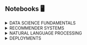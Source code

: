 ## Notebooks 🖥️

<!--
**yesidospitiamedina/yesidospitiamedina** is a ✨ _special_ ✨ repository because its `README.md` (this file) appears on your GitHub profile.

Here are some ideas to get you started:

- 🔭 I’m currently working on ...
- 🌱 I’m currently learning ...
- 👯 I’m looking to collaborate on ...
- 🤔 I’m looking for help with ...
- 💬 Ask me about ...
- 📫 How to reach me: ...
- 😄 Pronouns: ...
- ⚡ Fun fact: ...
-->


<details>
<summary>DATA SCIENCE FUNDAMENTALS</summary>
  
| Project Name  | Notebook | Video | Dataset |
| ------------- | ------------- | ------------- | ------------- |
| Linear regression  | <a href="https://colab.research.google.com/drive/1y8kOr1WamgBTzGON6gkxF84le1SaZtLg?usp=sharing" target="_blank" rel="noopener"> <img src="https://github.com/yesidospitiamedina/yesidospitiamedina/blob/main/icons/colab.png" height="30" width="48"/>  </a> | <a href="https://www.loom.com/share/3c46e19af23c4bcfa013edef136fdee2?sid=b76a942f-6cb6-4b68-84f8-a64ec3ed6a41" target="_blank" rel="noopener"> <img src="https://github.com/yesidospitiamedina/yesidospitiamedina/blob/main/icons/video.png" height="30" width="38"/>  | <a href="datasets/vinos.csv" target="_blank" rel="noopener"> <img src="https://github.com/yesidospitiamedina/yesidospitiamedina/blob/main/icons/save.png" height="30" width="30"/>|
| Logistic regression  | <a href="https://colab.research.google.com/drive/1G4jqFHxDS6q1eFStvIWBzjZT46pYZO0-?usp=sharing" target="_blank" rel="noopener"> <img src="https://github.com/yesidospitiamedina/yesidospitiamedina/blob/main/icons/colab.png" height="30" width="48"/>  </a> | <a href="https://www.loom.com/share/87259c6bb1b84809b805c10341687101?sid=2f2651b0-f171-41fb-9bf3-6d32938c21f0" target="_blank" rel="noopener"> <img src="https://github.com/yesidospitiamedina/yesidospitiamedina/blob/main/icons/video.png" height="30" width="38"/>   | <a href="datasets/diabetes.csv" target="_blank" rel="noopener"> <img src="https://github.com/yesidospitiamedina/yesidospitiamedina/blob/main/icons/save.png" height="30" width="30"/> |
| Clustering  | <a href="https://colab.research.google.com/drive/1l-wnT4oAskpQUaQXePCakfMUW0gPXVmV?usp=sharing" target="_blank" rel="noopener"> <img src="https://github.com/yesidospitiamedina/yesidospitiamedina/blob/main/icons/colab.png" height="30" width="48"/>  </a> | ----- | <a href="datasets/calabazas2.csv" target="_blank" rel="noopener"> <img src="https://github.com/yesidospitiamedina/yesidospitiamedina/blob/main/icons/save.png" height="30" width="30"/> |

</details>


<details>
<summary>RECOMMENDER SYSTEMS</summary>

| Project Name  | Notebook | Video | Dataset |
| ------------- | ------------- | ------------- | ------------- |
| Mediaeval emotional viewer  | <a href="https://colab.research.google.com/drive/1kBvQpwX5m0v0GpMGytKHi5vTT3QFLJOs?usp=sharing" target="_blank" rel="noopener"> <img src="https://github.com/yesidospitiamedina/yesidospitiamedina/blob/main/icons/colab.png" height="30" width="48"/>  | -----  | Inside the notebook|
|A machine learning model for emotion recognition in music  | <a href="https://colab.research.google.com/drive/1e_zAKW5669Fa47UOUavXOMpPPfmKv6lH?usp=sharing" target="_blank" rel="noopener"> <img src="https://github.com/yesidospitiamedina/yesidospitiamedina/blob/main/icons/colab.png" height="30" width="48"/>  | -----  | Inside the notebook|

</details>

<details>
<summary>NATURAL LANGUAGE PROCESSING</summary>

| Project Name  | Notebook | Video | Dataset |
| ------------- | ------------- | ------------- | ------------- |
| Identity identifier  | <a href="https://colab.research.google.com/drive/1FRL_PgSHP2Q5zh0NRprdpJ0hnTM-4yg7?usp=sharing" target="_blank" rel="noopener"> <img src="https://github.com/yesidospitiamedina/yesidospitiamedina/blob/main/icons/colab.png" height="30" width="48"/>  | -----  | ----- |
| Sentiment analysis  | <a href="https://colab.research.google.com/drive/10ZVTJT7TdLfdTFY7kl4dXUqeU7ZK9w9O?usp=sharing" target="_blank" rel="noopener"> <img src="https://github.com/yesidospitiamedina/yesidospitiamedina/blob/main/icons/colab.png" height="30" width="48"/>  | -----  | -----|
| Facial emotion recognition  | <a href="https://colab.research.google.com/drive/14Rycyok3bhc-BCEUc57EneX4HxBFsslk?usp=sharing&authuser=1#scrollTo=r6iS-w5FW0Ji" target="_blank" rel="noopener"> <img src="https://github.com/yesidospitiamedina/yesidospitiamedina/blob/main/icons/colab.png" height="30" width="48"/>  | -----  | -----|

</details>

<details>
<summary>DEPLOYMENTS</summary>

| Application | Details | 
| ------------- | ------------- |
| <a href="http://104.237.5.250/music-visualizer/">Emotional music player</a> | Music player of songs from the ENSA dataset with real-time visualization for emotion recognition. |
| <a href="http://104.237.5.250/evaluacionensa/form.php">ENSA song labeling.</a> | ENSA song labeling with likes and dislikes, emotional categorical modeling and other demographic information. |
| <a href="http://104.237.5.250/evaluacionensa/consultar.php">Labels generated on ENSA.</a> | Detailed report of the labels generated on the songs of the ENSA dataset. |
</details>
